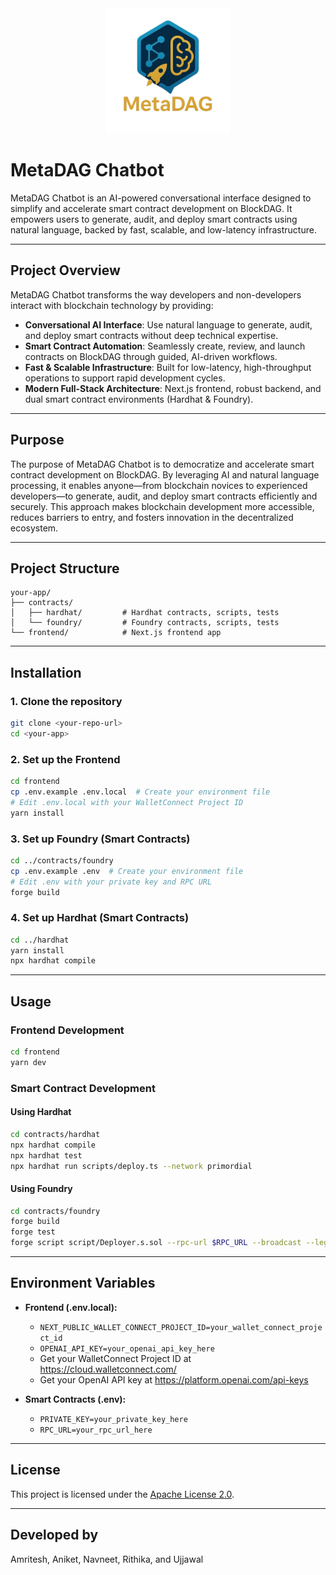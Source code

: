 <div align="center">
  <img src="frontend/public/metadag_icon.png" alt="MetaDAG Logo" width="200" />
</div>

# MetaDAG Chatbot

MetaDAG Chatbot is an AI-powered conversational interface designed to simplify and accelerate smart contract development on BlockDAG. It empowers users to generate, audit, and deploy smart contracts using natural language, backed by fast, scalable, and low-latency infrastructure.

---

## Project Overview

MetaDAG Chatbot transforms the way developers and non-developers interact with blockchain technology by providing:

- **Conversational AI Interface**: Use natural language to generate, audit, and deploy smart contracts without deep technical expertise.
- **Smart Contract Automation**: Seamlessly create, review, and launch contracts on BlockDAG through guided, AI-driven workflows.
- **Fast & Scalable Infrastructure**: Built for low-latency, high-throughput operations to support rapid development cycles.
- **Modern Full-Stack Architecture**: Next.js frontend, robust backend, and dual smart contract environments (Hardhat & Foundry).

---

## Purpose

The purpose of MetaDAG Chatbot is to democratize and accelerate smart contract development on BlockDAG. By leveraging AI and natural language processing, it enables anyone—from blockchain novices to experienced developers—to generate, audit, and deploy smart contracts efficiently and securely. This approach makes blockchain development more accessible, reduces barriers to entry, and fosters innovation in the decentralized ecosystem.

---

## Project Structure

```
your-app/
├── contracts/
│   ├── hardhat/         # Hardhat contracts, scripts, tests
│   └── foundry/         # Foundry contracts, scripts, tests
└── frontend/            # Next.js frontend app
```

---

## Installation

### 1. Clone the repository

```bash
git clone <your-repo-url>
cd <your-app>
```

### 2. Set up the Frontend

```bash
cd frontend
cp .env.example .env.local  # Create your environment file
# Edit .env.local with your WalletConnect Project ID
yarn install
```

### 3. Set up Foundry (Smart Contracts)

```bash
cd ../contracts/foundry
cp .env.example .env  # Create your environment file
# Edit .env with your private key and RPC URL
forge build
```

### 4. Set up Hardhat (Smart Contracts)

```bash
cd ../hardhat
yarn install
npx hardhat compile
```

---

## Usage

### Frontend Development

```bash
cd frontend
yarn dev
```

### Smart Contract Development

#### Using Hardhat

```bash
cd contracts/hardhat
npx hardhat compile
npx hardhat test
npx hardhat run scripts/deploy.ts --network primordial
```

#### Using Foundry

```bash
cd contracts/foundry
forge build
forge test
forge script script/Deployer.s.sol --rpc-url $RPC_URL --broadcast --legacy --private-key $PRIVATE_KEY
```

---

## Environment Variables

- **Frontend (.env.local):**
  - `NEXT_PUBLIC_WALLET_CONNECT_PROJECT_ID=your_wallet_connect_project_id`
  - `OPENAI_API_KEY=your_openai_api_key_here`
  - Get your WalletConnect Project ID at https://cloud.walletconnect.com/
  - Get your OpenAI API key at https://platform.openai.com/api-keys

- **Smart Contracts (.env):**
  - `PRIVATE_KEY=your_private_key_here`
  - `RPC_URL=your_rpc_url_here`

---

## License

This project is licensed under the [Apache License 2.0](LICENSE).

---

## Developed by

Amritesh, Aniket, Navneet, Rithika, and Ujjawal
